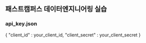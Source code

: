 ## 패스트캠퍼스 데이터엔지니어링 실습

### api_key.json

{
"client_id" : your_client_id,
"client_secret" : your_client_secret
}
